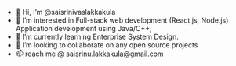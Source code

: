 - 👋 Hi, I’m @saisrinivaslakkakula
- 👀 I’m interested in Full-stack web development (React.js, Node.js) Application development using Java/C++;
- 🌱 I’m currently learning Enterprise System Design.
- 💞️ I’m looking to collaborate on any open source projects
- 📫 reach me @ saisrinu.lakkakula@gmail.com

<!---
saisrinivaslakkakula/saisrinivaslakkakula is a ✨ special ✨ repository because its `README.md` (this file) appears on your GitHub profile.
You can click the Preview link to take a look at your changes.
--->
